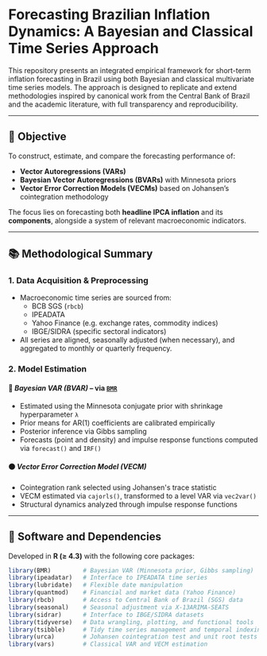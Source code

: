 # Forecasting Brazilian Inflation Dynamics: A Bayesian and Classical Time Series Approach

This repository presents an integrated empirical framework for short-term inflation forecasting in Brazil using both Bayesian and classical multivariate time series models. The approach is designed to replicate and extend methodologies inspired by canonical work from the Central Bank of Brazil and the academic literature, with full transparency and reproducibility.

---

## 🎯 Objective

To construct, estimate, and compare the forecasting performance of:

- **Vector Autoregressions (VARs)**
- **Bayesian Vector Autoregressions (BVARs)** with Minnesota priors
- **Vector Error Correction Models (VECMs)** based on Johansen’s cointegration methodology

The focus lies on forecasting both **headline IPCA inflation** and its **components**, alongside a system of relevant macroeconomic indicators.

---

## 📚 Methodological Summary

### 1. **Data Acquisition & Preprocessing**

- Macroeconomic time series are sourced from:
  - BCB SGS (`rbcb`)
  - IPEADATA
  - Yahoo Finance (e.g. exchange rates, commodity indices)
  - IBGE/SIDRA (specific sectoral indicators)
- All series are aligned, seasonally adjusted (when necessary), and aggregated to monthly or quarterly frequency.

### 2. **Model Estimation**

#### 🔵 *Bayesian VAR (BVAR)* – via [`BMR`](https://github.com/kthohr/BMR)

- Estimated using the Minnesota conjugate prior with shrinkage hyperparameter `λ`
- Prior means for AR(1) coefficients are calibrated empirically
- Posterior inference via Gibbs sampling
- Forecasts (point and density) and impulse response functions computed via `forecast()` and `IRF()`

#### ⚫ *Vector Error Correction Model (VECM)*

- Cointegration rank selected using Johansen's trace statistic
- VECM estimated via `cajorls()`, transformed to a level VAR via `vec2var()`
- Structural dynamics analyzed through impulse response functions

---

## 🔧 Software and Dependencies

Developed in **R (≥ 4.3)** with the following core packages:

```r
library(BMR)         # Bayesian VAR (Minnesota prior, Gibbs sampling)
library(ipeadatar)   # Interface to IPEADATA time series
library(lubridate)   # Flexible date manipulation
library(quantmod)    # Financial and market data (Yahoo Finance)
library(rbcb)        # Access to Central Bank of Brazil (SGS) data
library(seasonal)    # Seasonal adjustment via X-13ARIMA-SEATS
library(sidrar)      # Interface to IBGE/SIDRA datasets
library(tidyverse)   # Data wrangling, plotting, and functional tools
library(tsibble)     # Tidy time series management and temporal indexing
library(urca)        # Johansen cointegration test and unit root tests
library(vars)        # Classical VAR and VECM estimation
